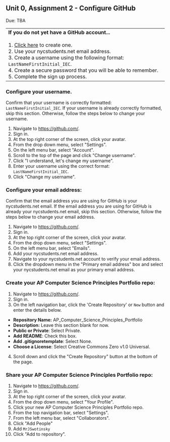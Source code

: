 ## Unit 0, Assignment 2 - Configure GitHub
Due: TBA

<table>
      <tr>
         <td>
           <b>If you do not yet have a GitHub account...</b><br><br>
           1. <a href = https://www.github.com>Click here</a> to create one.<br>
           2. Use your nycstudents.net email address.<br>  
           3. Create a username using the following format: <code>LastNameFirstInitial_IEC</code>.<br>
           4. Create a secure password that you will be able to remember.<br>
           5. Complete the sign up process.
         </td>
      </tr>
</table>

### Configure your username.

Confirm that your username is correctly formatted: <code>LastNameFirstInitial_IEC</code>.  If your username is already correctly formatted, skip this section.  Otherwise, follow the steps below to change your username.

1. Navigate to https://github.com/.
2. Sign in.
3. At the top right corner of the screen, click your avatar.
4. From the drop down menu, select "Settings".
5. On the left menu bar, select "Account".
6. Scroll to the top of the page and click "Change username".
7. Click "I understand, let's change my username".
8. Enter your username using the correct format: <code>LastNameFirstInitial_IEC</code>.
9. Click "Change my username".

### Configure your email address:

Confirm that the email address you are using for GitHub is your nycstudents.net email.  If the email address you are using for GitHub is already your nycstudents.net email, skip this section.  Otherwise, follow the steps below to change your email address.

1. Navigate to https://github.com/.
2. Sign in.
3. At the top right corner of the screen, click your avatar.
4. From the drop down menu, select "Settings".
5. On the left menu bar, select "Emails".
6. Add your nycstudents.net email address.
7. Navigate to your nycstudents.net account to verify your email address.
8. Click the dropdown menu in the "Primary email address" box and select your nycstudents.net email as your primary email address.

### Create your AP Computer Science Principles Portfolio repo:
1. Navigate to https://github.com/.
2. Sign in.
3. On the left navigation bar, click the 'Create Repository' or `New` button and enter the details below.
  * **Repository Name:** AP_Computer_Science_Principles_Portfolio
  * **Description:** Leave this section blank for now.
  * **Public or Private**: Select Private.
  * **Add README**: Check this box.
  * **Add .gitignoretemplate**: Select None.
  * **Choose a License**: Select Creative Commons Zero v1.0 Universal.
4. Scroll down and click the "Create Repository" button at the bottom of the page.

### Share your AP Computer Science Principles Portfolio repo:
1. Navigate to https://github.com/.
2. Sign in.
3. At the top right corner of the screen, click your avatar.
4. From the drop down menu, select "Your Profile".
5. Click your new AP Computer Science Principles Portfolio repo.
6. From the top navigation bar, select "Settings".
7. From the left menu bar, select "Collaborators".
8. Click "Add People"
9. Add `MrJSwotinsky`
15. Click "Add to repository".
